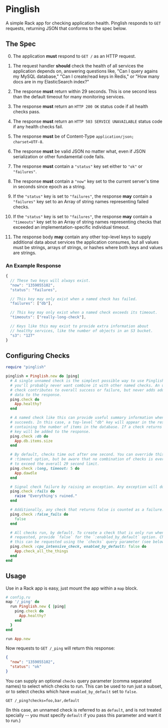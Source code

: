 # Pinglish

A simple Rack app for checking application health. Pinglish responds to `GET` requests, returning JSON that conforms to the spec below.

## The Spec

0. The application __must__ respond to `GET /` as an HTTP request.

0. The request handler __should__ check the health of all services the
  application depends on, answering questions like, "Can I query
  agains my MySQL database," "Can I create/read keys in Redis," or "How
  many docs are in my ElasticSearch index?"

0. The response __must__ return within 29 seconds. This is one second
   less than the default timeout for many monitoring services.

0. The response __must__ return an `HTTP 200 OK` status code if all
   health checks pass.

0. The response __must__ return an `HTTP 503 SERVICE UNAVAILABLE`
   status code if any health checks fail.

0. The response __must__ be of Content-Type `application/json;
   charset=UTF-8`.

0. The response __must__ be valid JSON no matter what, even if JSON
   serialization or other fundamental code fails.

0. The response __must__ contain a `"status"` key set either to `"ok"`
   or `"failures"`.

0. The response __must__ contain a `"now"` key set to the current
   server's time in seconds since epoch as a string.

0. If the `"status"` key is set to `"failures"`, the response __may__
   contain a `"failures"` key set to an Array of string names
   representing failed checks.

0. If the `"status"` key is set to `"failures"`, the response __may__
   contain a `"timeouts"` key set to an Array of string names
   representing checks that exceeded an implementation-specific
   individual timeout.

0. The response body __may__ contain any other top-level keys to
   supply additional data about services the application consumes, but
   all values must be strings, arrays of strings, or hashes where both
   keys and values are strings.

### An Example Response

```javascript
{
  // These two keys will always exist.
  "now": "1359055102",
  "status": "failures",

  // This key may only exist when a named check has failed.
  "failures": ["db"],

  // This key may only exist when a named check exceeds its timeout.
  "timeouts": ["really-long-check"],

  // Keys like this may exist to provide extra information about
  // healthy services, like the number of objects in an S3 bucket.
  "s3": "127"
}
```

## Configuring Checks

```ruby
require "pinglish"

pinglish = Pinglish.new do |ping|
  # A single unnamed check is the simplest possible way to use Pinglish, and
  # you'll probably never want combine it with other named checks. An unnamed
  # check contributes to overall success or failure, but never adds additional
  # data to the response.
  ping.check do
    App.healthy?
  end

  # A named check like this can provide useful summary information when it
  # succeeds. In this case, a top-level "db" key will appear in the response
  # containing the number of items in the database. If a check returns nil, no
  # key will be added to the response.
  ping.check :db do
    App.db.items.size
  end

  # By default, checks time out after one second. You can override this with the
  # :timeout option, but be aware that no combination of checks is ever allowed
  # to exceed the overall 29 second limit.
  ping.check :long, timeout: 5 do
    App.dawdle
  end

  # Signal check failure by raising an exception. Any exception will do.
  ping.check :fails do
    raise "Everything's ruined."
  end

  # Additionally, any check that returns false is counted as a failure.
  ping.check :false_fails do
    false
  end

  # All checks run, by default. To create a check that is only run when
  # requested, provide `false` for the `:enabled_by_default` option. Checks like
  # this can be requested using the `checks` query parameter (see below).
  ping.check :cpu_intensive_check, enabled_by_default: false do
    App.check_all_the_things
  end
end
```

## Usage

Use in a Rack app is easy, just mount the app within a `map` block.

```ruby
# config.ru
map '/_ping' do
  run Pinglish.new { |ping|
    ping.check do
      App.healthy?
    end
  }
end

run App.new
```

Now requests to `GET /_ping` will return this response:

```json
{
  "now": "1359055102",
  "status": "ok"
}
```

You can supply an optional `checks` query parameter (comma separated names) to select which checks to run. This can be used to run just a subset, or to select checks which have `enabled_by_default` set to `false`.

```
GET /_ping?checks=foo,bar,default
```

(In this case, an unnamed check is referred to as `default`, and is not treated specially -- you must specify `default` if you pass this parameter and want it to run.)
